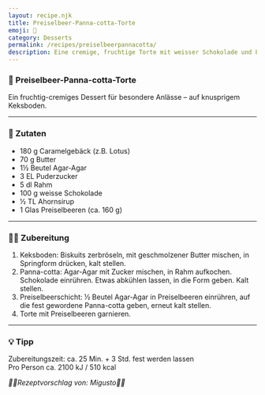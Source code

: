 ```yaml
---
layout: recipe.njk
title: Preiselbeer-Panna-cotta-Torte
emoji: 🍰
category: Desserts
permalink: /recipes/preiselbeerpannacotta/
description: Eine cremige, fruchtige Torte mit weisser Schokolade und Preiselbeeren
---
```


### 🍰 Preiselbeer-Panna-cotta-Torte

Ein fruchtig-cremiges Dessert für besondere Anlässe – auf knusprigem Keksboden.

---

### 🛒 Zutaten

- 180 g Caramelgebäck (z.B. Lotus)
- 70 g Butter
- 1½ Beutel Agar-Agar
- 3 EL Puderzucker
- 5 dl Rahm
- 100 g weisse Schokolade
- ½ TL Ahornsirup
- 1 Glas Preiselbeeren (ca. 160 g)

---

### 👩‍🍳 Zubereitung

1. Keksboden: Biskuits zerbröseln, mit geschmolzener Butter mischen, in Springform drücken, kalt stellen.
2. Panna-cotta: Agar-Agar mit Zucker mischen, in Rahm aufkochen. Schokolade einrühren. Etwas abkühlen lassen, in die Form geben. Kalt stellen.
3. Preiselbeerschicht: ½ Beutel Agar-Agar in Preiselbeeren einrühren, auf die fest gewordene Panna-cotta geben, erneut kalt stellen.
4. Torte mit Preiselbeeren garnieren.

---

### 💡 Tipp

Zubereitungszeit: ca. 25 Min. + 3 Std. fest werden lassen  
Pro Person ca. 2100 kJ / 510 kcal



_👩‍🍳Rezeptvorschlag von: Migusto👩‍🍳_
